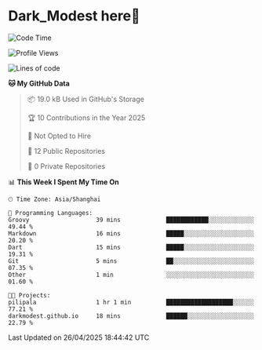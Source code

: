 # Dark_Modest here👋
<!--
<img align="left" src="https://github-readme-stats.vercel.app/api/top-langs/?username=DarkModest" height=255>
<img align="left" src="https://github-readme-stats.vercel.app/api?username=DarkModest&include_all_commits=true&count_private-true&custom_title=Dark_Modest'%20GitHub%20Stats&line_height=30&show_icons=true&hide_border=false&bg_color=ffffff&title_color=000000&icon_color=000000&text_color=463467"><br>
-->
<!--START_SECTION:waka-->
![Code Time](http://img.shields.io/badge/Code%20Time-209%20hrs%2031%20mins-blue)

![Profile Views](http://img.shields.io/badge/Profile%20Views-0-blue)

![Lines of code](https://img.shields.io/badge/From%20Hello%20World%20I%27ve%20Written-145.4%20thousand%20lines%20of%20code-blue)

**🐱 My GitHub Data** 

> 📦 19.0 kB Used in GitHub's Storage 
 > 
> 🏆 10 Contributions in the Year 2025
 > 
> 🚫 Not Opted to Hire
 > 
> 📜 12 Public Repositories 
 > 
> 🔑 0 Private Repositories 
 > 
📊 **This Week I Spent My Time On** 

```text
🕑︎ Time Zone: Asia/Shanghai

💬 Programming Languages: 
Groovy                   39 mins             ████████████░░░░░░░░░░░░░   49.44 % 
Markdown                 16 mins             █████░░░░░░░░░░░░░░░░░░░░   20.20 % 
Dart                     15 mins             █████░░░░░░░░░░░░░░░░░░░░   19.31 % 
Git                      5 mins              ██░░░░░░░░░░░░░░░░░░░░░░░   07.35 % 
Other                    1 min               ░░░░░░░░░░░░░░░░░░░░░░░░░   01.60 % 

🐱‍💻 Projects: 
pilipala                 1 hr 1 min          ███████████████████░░░░░░   77.21 % 
darkmodest.github.io     18 mins             ██████░░░░░░░░░░░░░░░░░░░   22.79 % 
```


 Last Updated on 26/04/2025 18:44:42 UTC
<!--END_SECTION:waka-->
